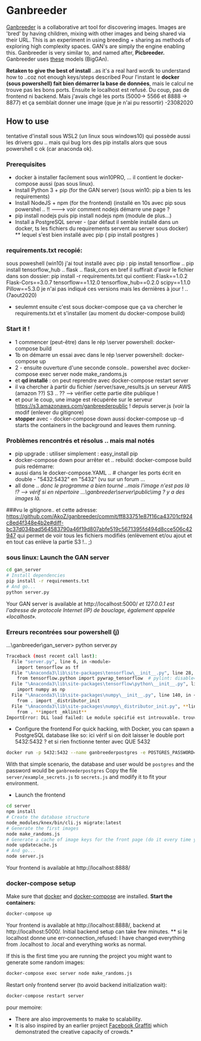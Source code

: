 # Ganbreeder
[Ganbreeder](https://ganbreeder.app) is a collaborative art tool for discovering images. Images are 'bred' by having children, mixing with other images and being shared via their URL. This is an experiment in using breeding + sharing as methods of exploring high complexity spaces. GAN's are simply the engine enabling this. Ganbreeder is very similar to, and named after, **Picbreeder.**
Ganbreeder uses [these](https://tfhub.dev/deepmind/biggan-128/2) models (BigGAn).

**Retaken to give the best of install** ..as it's a real hard wordk to understand how to ..coz not enough keys/steps described
Pour l'instant le **docker (sous powershell) fait bien démarrer la base de données**, mais le calcul ne trouve pas les bons ports.
Ensuite le localhost est refusé. Du coup, pas de frontend ni backend.
Mais j'avais chgé les ports (5000-> 5566 et 8888 -> 8877) et ça semblait donner une image (que je n'ai pu ressortir) -23082020

## How to use
tentative d'install sous WSL2 (un linux sous windows10) qui possède aussi les drivers gpu ..
mais qui bug lors des pip installs alors que sous powershell c ok (car anaconda ok).

### Prerequisites
 * docker à installer facilement sous win10PRO, ... il contient le docker-compose aussi (pas sous linux).
* Install Python 3 + pip (for the GAN server) (sous win10: pip a bien ts les requirements)
* Install NodeJS + npm (for the frontend) (installé en 10s avec pip sous powershel .. !! ---> voir comment nodejs démarre une page ?
* pip install nodejs puis pip install nodejs npm (module de plus...)
* Install a PostgreSQL server - (par défaut il semble installé dans un docker, ts les fichiers du requirements  servent au server sous docker)
** lequel s'est bien installé avec pip ( pip install postgres )

### requirements.txt recopié:
sous poweshell (win10) j'ai tout installé avec pip :
pip install tensorflow .. pip install tensorflow_hub .. flask .. flask_cors
en bref il suffirait d'avoir le fichier dans son dossier: pip install -r requirements.txt 
qui contient:
Flask==1.0.2   Flask-Cors==3.0.7   tensorflow==1.12.0   tensorflow_hub==0.2.0   scipy==1.1.0   Pillow==5.3.0
je n'ai pas indiqué ces versions mais les dernières à jour ! .. (7aout2020)
* seulemnt ensuite c'est sous docker-compose que ça va chercher le requirements.txt et s'installer (au moment du docker-compose build)

### Start it !
* 1 commencer (peut-être) dans le rép \server powershell: docker-compose build
* 1b on démarre un essai avec  dans le rép \server powershell: docker-compose up 
* 2 - ensuite ouverture d'une seconde console.. powershel avec docker-compose exec server node make_randoms.js
* et **qd installé** : on peut reprendre avec docker-compose restart server
* il va chercher à partir du fichier /server/save_results.js un serveur AWS (amazon ??) S3 .. ?? --> vérifier cette partie dite publique !
* et pour le coup, une image est récupérée sur le serveur https://s3.amazonaws.com/ganbreederpublic ! depuis server.js (voir la modif (enlever du gitignore)
* **stopper** avec   -   docker-compose down
aussi docker-compose up -d    starts the containers in the background and leaves them running.


### Problèmes rencontrés et résolus .. mais mal notés
* pip upgrade : utiliser simplement : easy_install pip
* docker-compose down pour arrêter et .. rebuild:  docker-compose build puis redémarre: 
* aussi dans le docker-compose.YAML ..   # changer  les ports écrit en double - "5432:5432"  en "5432" (vu sur un forum ...
* all done .. *donc le programme a bien tourné ..mais l'image n'est pas là !? --> vérif si en répertoire ...\ganbreeder\server\public\img ? y a des images là.*

###vu le gitignore.. et cette adresse: https://github.com/AkoZ/ganbreeder/commit/ff833751e87f16ca43701cf924c8ed4f348e4b2e#diff-bc37d034bad564583790a46f19d807abfe519c5671395fd494d8cce506c42947 qui permet de voir tous les fichiers modifiés (enlèvement et/ou ajout et en tout cas enlève la partie S3 !.. ;)

### sous linux: Launch the GAN server
```bash
cd gan_server
# Install dependencies
pip install -r requirements.txt
# And go...
python server.py
```
Your GAN server is available at http://localhost:5000/ 
*et 127.0.0.1 est l'adresse de protocole Internet (IP) de bouclage, également appelée «localhost».*

### Erreurs recontrées sour powershell (j)
...\ganbreeder\gan_server> python server.py
```bash
Traceback (most recent call last):
  File "server.py", line 6, in <module>
    import tensorflow as tf
  File "\Anaconda3\lib\site-packages\tensorflow\__init__.py", line 28, in <module>
    from tensorflow.python import pywrap_tensorflow  # pylint: disable=unused-import
  File "\Anaconda3\lib\site-packages\tensorflow\python\__init__.py", line 47, in <module>
    import numpy as np
  File "\Anaconda3\lib\site-packages\numpy\__init__.py", line 140, in <module>
    from . import _distributor_init
  File "\Anaconda3\lib\site-packages\numpy\_distributor_init.py", **line 34**, in <module>
    from . **import _mklinit**
ImportError: DLL load failed: Le module spécifié est introuvable. trouver quel dll ?
```

* Configure the frontend
For quick hacking, with Docker, you can spawn a PostgreSQL database like so:
ici vérif si on doit laisser le double port 5432:5432 ? et si rien fnctionne tenter avec QUE 5432
```bash
docker run -p 5432:5432 --name ganbreederpostgres -e POSTGRES_PASSWORD=ganbreederpostgres -d postgres
```
With that simple scenario, the database and user would be `postgres` and the password would be `ganbreederpostgres`
Copy the file `server/example_secrets.js` to `secrets.js` and modify it to fit your environment.

* Launch the frontend
```bash
cd server
npm install
# Create the database structure
node_modules/knex/bin/cli.js migrate:latest
# Generate the first images
node make_randoms.js
# Generate a cache of image keys for the front page (do it every time you want to update the front page)
node updatecache.js
# And go...
node server.js
```
Your frontend is available at http://localhost:8888/

### docker-compose setup

Make sure that [docker](https://docs.docker.com/install/) 
and [docker-compose](https://docs.docker.com/compose/install/) are installed.
**Start the containers:**
```bash
docker-compose up
```
Your frontend is available at http://localhost:8888/,
backend at http://localhost:5000/.
Initial backend setup can take few minutes.
** si le localhost donne une err-connection_refused: I have changed everything from .localhost to .local and everything works as normal.

If this is the first time you are running the project you might want to generate some random images:
```bash
docker-compose exec server node make_randoms.js
```
Restart only frontend server (to avoid backend initialization wait):
```bash
docker-compose restart server
```

pour memoire: 
* There are also improvements to make to scalability.
* It is also inspired by an earlier project [Facebook Graffiti](http://www.joelsimon.net/facebook-graffiti.html) which demonstrated the creative capacity of crowds.*
